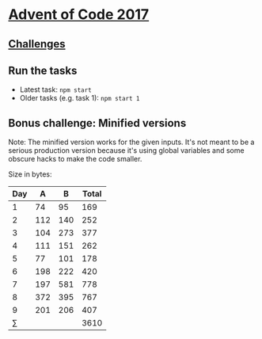 # [Advent of Code 2017](http://adventofcode.com/)

## [Challenges](challenges)

## Run the tasks

* Latest task: ``npm start``
* Older tasks (e.g. task 1): ``npm start 1``

## Bonus challenge: Minified versions

Note: The minified version works for the given inputs. It's not meant to be a serious production version because it's using global variables and some obscure hacks to make the code smaller.

Size in bytes:

| Day |   A |   B | Total |
|-----|-----|-----|-------|
| 1   |  74 |  95 |   169 |
| 2   | 112 | 140 |   252 |
| 3   | 104 | 273 |   377 |
| 4   | 111 | 151 |   262 |
| 5   |  77 | 101 |   178 |
| 6   | 198 | 222 |   420 |
| 7   | 197 | 581 |   778 |
| 8   | 372 | 395 |   767 |
| 9   | 201 | 206 |   407 |
| ∑   |     |     |  3610 |
